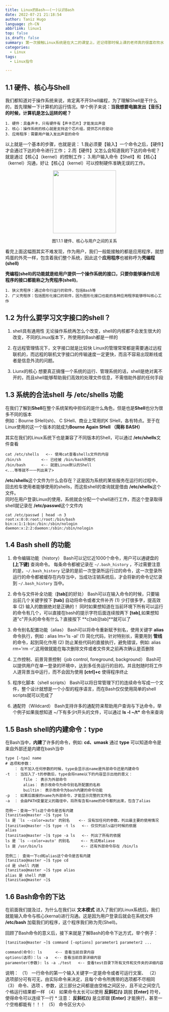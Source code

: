 ```yaml
---
title: Linux的Bash——(一)认识Bash
date: 2022-07-21 21:18:54
author: Taniz Hugo
language: zh-CN
abbrlink: linux1
top: false
is_draft: false
summary: 第一次接触Linux系统是在大二的课堂上，还记得那时候上课的老师真的很喜欢吹水，同时那时候也没有提起什么兴趣学，直到我的第一份实习，直接上手在Linux系统操作。为了更好的上手，于是我跟着鸟哥开始了Linux的学习~
categories: 
  - Linux
tags:
  - Linux指令

---
```




## 1.1 硬件、核心与Shell

我们都知道对于操作系统来说，肯定离不开Shell编程，为了理解Shell是干什么的，首先理解一下计算机的运行情况。举个例子来说：**当我想要电脑发出【音乐】的时候，计算机是怎么运转的呢？** 

    1. 硬件：具备声卡，只有硬件有【声卡芯片】才能发出声音
    2. 核心：操作系统的核心就是支持这个芯片组，提供芯片的驱动
    3. 应用程序：需要用户输入发出声音的命令


以上就是一个基本的步骤，也就是说：
1.我必须要【输入】一个命令之后，【硬件】才会通过下达的命令进行工作；
2.而【硬件】又怎么会知道我的下达的命令呢？就是通过【核心】（kernel）的控制工作；
3.用户输入命令【Shell】和【核心】（kernel）沟通，好让【核心】（kernel）可以控制硬件准确无误的工作。


<center>
<img src=https://i.imgs.ovh/i/2023/08/20/64e1decf6f04a.png width=200>


<font size=2>图1.1.1 硬件、核心与用户之间的关系</font><br/>
</center>

看完上面这幅图其实不难发现，作为用户，我们一般能接触的都是应用程序，就想鸡蛋的外壳一样，包含着我们整个系统，因此这个**应用程序**也被称呼为**壳编程(shell)**<br/>

**壳编程(shell)**的功能就是给用户提供一个操作系统的接口，只要你能够操作应用程序的接口都能称之为**壳程序(shell)**。<br/>

    1. 狭义壳程序：通过命令行运行的软件，包括Bash等
    2. 广义壳程序：包括图形化接口的软件，因为图形化接口也能的各种应用程序能够呼叫核心工作


## 1.2 为什么要学习文字接口的shell？

1. shell具有通用性
   无论操作系统再怎么个改变，shell的内核都不会发生很大的改变，不同的Linux版本下，所使用的Bash都是一样的


2. 在远程管理情况下，文字接口就是比较快
   Linux的管理常常都是需要通过远程联机的，而远程的联机文字接口的传输速度一定更快，而且不容易出现断线或者是信息外流的问题。

3. Liunx的核心
   想要真正搞懂一个系统的运行、管理系统的话，shell是绝对离不开的，而且shell能够帮助我们高效的处理文件信息，不需借助外部的任何手段

## 1.3 系统的合法shell 与 /etc/shells 功能

在我们了解到**Shell**在整个系统架构中担任的是什么角色，但是也是**Shell**也分为很多不同的版本<br/>
例如：Bourne SHell(sh)、 C SHell、商业上常用的K SHell，各有特点。至于在Linux使用的这一个版本的就成为**Bourne Again SHell （简称 BASH）**<br/>

其实在我们的Linux系统下也是兼容了不同版本的Shell，可以通过 **/etc/shells**文件查看
    

    cat /etc/shells   <-- 使用cat查看shells文件的内容
    /bin/sh         <-- 已经被 /bin/bash所取代
    /bin/bash       <-- 就是Linux默认的Shell
    <...等等就不一一列出来了>

**/etc/shells**这个文件为什么会存在？这是因为系统的某些服务在运行的过程中，回去检车使用者能够使用的shells，而这些shell的查询就是借由 **/etc/shells**这个文件。<br/>
同时在用户登录Linux的使用，系统就会分配一个shell进行工作，而这个登录取得shell就记录在 **/etc/passwd**这个文件内

    cat /etc/passwd | head -n 3  
    root:x:0:0:root:/root:/bin/bash
    bin:x:1:1:bin:/bin:/sbin/nologin
    daemon:x:2:2:daemon:/sbin:/sbin/nologin

## 1.4 Bash shell 的功能

1. 命令编辑功能（history）
   Bash可以记忆近1000个命令，用户可以通键盘的 **[上下键]** 查询命令。
   每条命令都被记录在 `~/.bash_history` ，不过需要注意的是，`~/.bash_history` 记录的是前一次登录所运行过的命令，这一次登录所运行的命令都被缓存在内存当中，当成功注销系统后，才会将新的命令记忆录到 `~/.bash_history` 当中。


2. 命令与文件补全功能（**[tab]**]的好处）
   Bash可以在输入命令的时候，只要输出前几个关键字按下 **[tab]** 自动将命令或者文件补齐
   (1) 少打很多字，提高效率 
   (2) 输入的数据绝对是正确的！
   同时如果想知道在当前环境下所有可以运行的命令有几个，可以直接在bash的提示字符后面连续按两下 **[tab]**,如果想知道"c"开头的命令有什么？直接按下 **c[tab][tab]**就可以了

3. 命令别名配置功能（alias）
   Bash可以将命令重新赋予别名，使用关键字 **alias**命令执行，例如 : alias lm='ls -al' 
   (1) 简化代码，针对特别长，需要用到 **管线**的命令，起到简化作用 
   (2) 防止某些代码的直接执行，避免错误，例如: alias rm='rm -r',这用做就能在每次删除文件或者文件夹之前再次确认是否删除

4. 工作控制、前景背景控制（job control, foreground, background）
   Bash可以提供用户在单一登录的环境中，达到多任务运行的目的。并且尅随时将工作人道背景当中运行，而不会因为使用 **[ctrl]+c** 使得程序终止

5. 程序化脚本（shell scripts）
   Bash可以将日常管理下打的连续命令写成一个文件，整个设计就想是一个小型的程序语言，而在Bash仅仅使用简单的shell scripts就可以完成了

6. 通配符（Wildcard）
   Bash支持许多的通配符来帮助用户查询与下达命令，举个例子如果我想知道 ~/下有多少t开头的文件，可以通过 **ls -l ~/t\*** 命令来查询

## 1.5 Bash shell的内建命令：type

在Bash当中，**内建**了许多的命令，例如: **cd、umask**
通过 **type** 可以知道命令是来自外部还是内建在bash当中

    type [-tpa] name
    # 选项和参数：
        ： 在不加入任何参数的时候，type会显示出name是外部命令还是内建命令
    -t  ： 当加入了-t的参数后，type会将name以下的内容显示出他的意义：
            file ： 表示为外部命令
            alias： 表示改命令为命令别名所配置的名称
            builtin： 表示改命令为bash内建的命令功能
    -p  ： 如果后面接的name为外部命令，才能显示完整的文件名
    -a  ： 会由PATH变量定义的路径中，将所有含有name的命令都列出来，包含了alias
    
    范例一：查询一下ls这个命令是否有内建
    [tanzitao@master ~]$ type ls              
    ls 是 `ls --color=auto' 的别名    <-- 没有加任何的参数，列出最主要的使用情况
    [tanzitao@master ~]$ type -t ls   <-- 仅仅列出ls运行时候的依据
    alias
    [tanzitao@master ~]$ type -a ls   <-- 列出了所有的依据
    ls 是 `ls --color=auto' 的别名     <-- 先试用aliase
    ls 是 /usr/bin/ls                 <-- 还有外部命令存在 /bin/ls
           
    范例二： 查询一下cd和alias这个命令是否有内建
    [tanzitao@master ~]$ type cd
    cd 是 shell 内嵌
    [tanzitao@master ~]$ type alias
    alias 是 shell 内嵌
    [tanzitao@master ~]$

## 1.6 Bash命令的下达

在前面我们提及过，为什么在我们以 **文本模式** 进入了我们的Linux系统后，我们就能输入命令与核心(kernal)进行沟通。这是因为用户登录后就会在系统文件 **/etc/bash** 加载我们的程序，这个程序我们称为壳(Shell)。

回顾了Bash命令的意义后，接下来就是了解Bash的命令下达方式，举个例子：

    [tanzitao@master ~]$ command [-options] parameter1 parameter2 ... 
    
    command(命令): ls      <-- 查看当前目录内容
    options(选项)：ls -a   <-- 查看当前目录详细内容
    paramenter(参数): ls -a ./test   <-- 查看test目录下所有文件和文件夹的详细内容

说明：
（1） 一行命令的第一个输入关键字一定是命令或者可运行文案、
（2） 选项部分可有可无，由实际命令来决定，且每个命令所携带的选项都不尽相同
（3） 命令、选项 、参数，这三部分之间都是由空格之间区分，且不论之间空几个格运行结果都一样
（4） 如果命令太长可以使用 **反斜杠(\\)** 跳脱 **[Enter]** 符号，使得命令可以连续下一行
    * 注意： **反斜杠(\\)** 是立即跟 **[Enter]** 才能换行，甚至一个空格都能有！！！
（5） 命令区分大小

